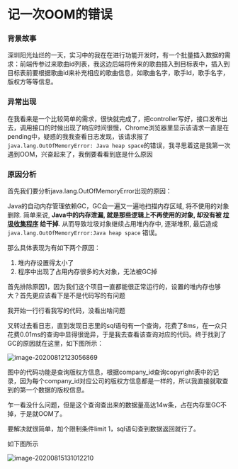# 记一次OOM的错误


###  背景故事

深圳阳光灿烂的一天，实习中的我在在进行功能开发时，有一个批量插入数据的需求：前端传参过来歌曲id列表，我这边后端将传来的歌曲插入到目标表中，插入到目标表前要根据歌曲id来补充相应的歌曲信息，如歌曲名字，歌手Id，歌手名字，版权方等等信息。



### 异常出现

在我看来是一个比较简单的需求，很快就完成了，把controller写好，接口发布出去，调用接口的时候出现了响应时间很慢，Chrome浏览器里显示该请求一直是在pending中，疑惑的我我查看日志发现，该请求报了`java.lang.OutOfMemoryError: Java heap space`的错误，我寻思着这是我第一次遇到OOM，兴奋起来了，我倒要看看到底是什么原因



### 原因分析

首先我们要分析java.lang.OutOfMemoryError出现的原因：

Java的自动内存管理依赖GC，GC会一遍又一遍地扫描内存区域, 将不使用的对象删除. 简单来说, **Java中的内存泄漏, 就是那些逻辑上不再使用的对象, 却没有被 [垃圾收集程序](http://blog.csdn.net/renfufei/article/details/54144385) 给干掉**. 从而导致垃圾对象继续占用堆内存中, 逐渐堆积, 最后造成 `java.lang.OutOfMemoryError:Java heap space` 错误。

那么具体表现为有如下两个原因：

1. 堆内存设置得太小了
2. 程序中出现了占用内存很多的大对象，无法被GC掉



首先排除原因1，因为我们这个项目一直都能很正常运行的，设置的堆内存也够大？首先更应该看下是不是代码写的有问题

我开始一行行看我写的代码，没看出啥问题







又转过去看日志，直到发现日志里的sql语句有一个查询，花费了8ms，在一众只花费0.01ms的查询中显得很诡异，于是我去查看该查询对应的代码。终于找到了GC的原因就在这里，如下图所示：

![image-20200812123056869](https://tva1.sinaimg.cn/large/007S8ZIlgy1ghnx3jfvr2j312s096ac0.jpg)

图中的代码功能是查询版权方信息，根据company_id查询copyright表中的记录，因为每个company_id对应公司的版权方信息都是一样的，所以我直接就取查到的第一个数据的版权信息。

乍一看没什么问题，但是这个查询查出来的数据量高达14w条，占在内存里GC不掉，于是就OOM了。

要解决就很简单，加个限制条件limit 1，sql语句查到数据返回就行了。

如下图所示

![image-20200815131012210](https://tva1.sinaimg.cn/large/007S8ZIlgy1ghrf3gqqjtj31180a40ut.jpg)
